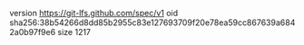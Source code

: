 version https://git-lfs.github.com/spec/v1
oid sha256:38b54266d8dd85b2955c83e127693709f20e78ea59cc867639a6842a0b97f9e6
size 1217
